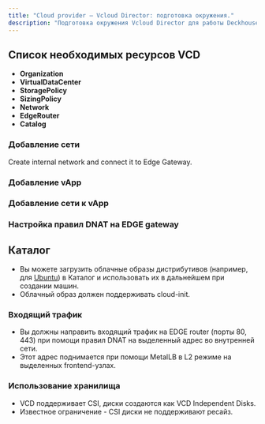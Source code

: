 ```yaml
---
title: "Cloud provider — Vcloud Director: подготовка окружения."
description: "Подготовка окружения Vcloud Director для работы Deckhouse cloud provider."
---
```


<!-- AUTHOR! Don't forget to update getting started if necessary -->

## Список необходимых ресурсов VCD

* **Organization**
* **VirtualDataCenter**
* **StoragePolicy**
* **SizingPolicy**
* **Network**
* **EdgeRouter**
* **Catalog**

### Добавление сети

Create internal network and connect it to Edge Gateway.

[](../../images/030-cloud-provider-vcd/network-setup/Screenshot.png)
[](../../images/030-cloud-provider-vcd/network-setup/Screenshot2.png)
[](../../images/030-cloud-provider-vcd/network-setup/Screenshot3.png)
[](../../images/030-cloud-provider-vcd/network-setup/Screenshot4.png)
[](../../images/030-cloud-provider-vcd/network-setup/Screenshot5.png)
[](../../images/030-cloud-provider-vcd/network-setup/Screenshot6.png)

### Добавление vApp

[](../../images/030-cloud-provider-vcd/application-setup/Screenshot.png)
[](../../images/030-cloud-provider-vcd/application-setup/Screenshot2.png)

### Добавление сети к vApp

[](../../images/030-cloud-provider-vcd/network-in-vapp-setup/Screenshot.png)
[](../../images/030-cloud-provider-vcd/network-in-vapp-setup/Screenshot2.png)

### Настройка правил DNAT на EDGE gateway

[](../../images/030-cloud-provider-vcd/edge-gateway-setup/Screenshot.png)
[](../../images/030-cloud-provider-vcd/edge-gateway-setup/Screenshot2.png)

## Каталог

* Вы можете загрузить облачные образы дистрибутивов (например, для [Ubuntu](https://cloud-images.ubuntu.com/)) в Каталог и использовать их в дальнейшем при создании машин.
* Облачный образ должен поддерживать cloud-init.

### Входящий трафик

* Вы должны направить входящий трафик на EDGE router (порты 80, 443) при помощи правил DNAT на выделенный адрес во внутренней сети.
* Этот адрес поднимается при помощи MetalLB в L2 режиме на выделенных frontend-узлах.

### Использование хранилища

* VCD поддерживает CSI, диски создаются как VCD Independent Disks.
* Известное ограничение - CSI диски не поддерживают ресайз.
